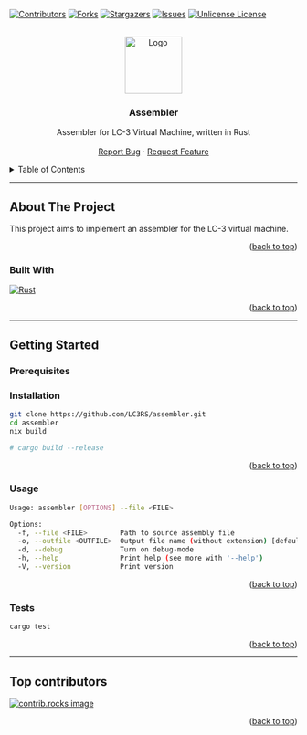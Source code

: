 <!-- Improved compatibility of back to top link: See: https://github.com/LC3RS/assembler/pull/73 -->
<a id="readme-top"></a>
<!--
*** Thanks for checking out the Best-README-Template. If you have a suggestion
*** that would make this better, please fork the repo and create a pull request
*** or simply open an issue with the tag "enhancement".
*** Don't forget to give the project a star!
*** Thanks again! Now go create something AMAZING! :D
-->



<!-- PROJECT SHIELDS -->
<!--
*** I'm using markdown "reference style" links for readability.
*** Reference links are enclosed in brackets [ ] instead of parentheses ( ).
*** See the bottom of this document for the declaration of the reference variables
*** for contributors-url, forks-url, etc. This is an optional, concise syntax you may use.
*** https://www.markdownguide.org/basic-syntax/#reference-style-links
-->
[![Contributors][contributors-shield]][contributors-url]
[![Forks][forks-shield]][forks-url]
[![Stargazers][stars-shield]][stars-url]
[![Issues][issues-shield]][issues-url]
[![Unlicense License][license-shield]][license-url]
<!-- [![LinkedIn][linkedin-shield]][linkedin-url] -->

<!-- PROJECT LOGO -->
<br />
<div align="center">
  <a href="https://github.com/LC3RS/assembler">
    <img src="https://avatars.githubusercontent.com/u/201461929?s=500&v=4" alt="Logo" width="100">
  </a>

  <h3 align="center">Assembler</h3> 

  <p align="center">
    Assembler for LC-3 Virtual Machine, written in Rust 
    <br />
    <!-- <a href="https://github.com/LC3RS/assembler/wiki"><strong>Explore the docs »</strong></a> -->
    <!-- <br /> -->
    <br />
    <!-- <a href="https://github.com/LC3RS/assembler">View Demo</a> -->
    <!-- &middot; -->
    <a href="https://github.com/LC3RS/assembler/issues/new?labels=bug&template=bug-report---.md">Report Bug</a>
    &middot;
    <a href="https://github.com/LC3RS/assembler/issues/new?labels=enhancement&template=feature-request---.md">Request Feature</a>
  </p>
</div>

<!-- TABLE OF CONTENTS -->
<details>
  <summary>Table of Contents</summary>
  <ol>
    <li>
      <a href="#about-the-project">About The Project</a>
      <ul>
        <li><a href="#built-with">Built With</a></li>
      </ul>
    </li>
    <li>
      <a href="#getting-started">Getting Started</a>
      <ul>
        <li><a href="#prerequisites">Prerequisites</a></li>
        <li><a href="#installation">Installation</a></li>
        <li><a href="#usage">Usage</a></li>
        <li><a href="#tests">Tests</a></li>
      </ul>
    </li>
    <li><a href="#top-contributors">Top Contributors</a></li>
  </ol>
</details>
 
---

<!-- ABOUT THE PROJECT -->
## About The Project

This project aims to implement an assembler for the LC-3 virtual machine.

<p align="right">(<a href="#readme-top">back to top</a>)</p>

### Built With

[![Rust](https://img.shields.io/badge/Rust-%2300599C.svg?logo=rust&logoColor=white)](#)

<p align="right">(<a href="#readme-top">back to top</a>)</p>

---

<!-- GETTING STARTED -->
## Getting Started

### Prerequisites


### Installation


```bash
git clone https://github.com/LC3RS/assembler.git
cd assembler
nix build

# cargo build --release
```


<p align="right">(<a href="#readme-top">back to top</a>)</p>

### Usage

```bash
Usage: assembler [OPTIONS] --file <FILE>

Options:
  -f, --file <FILE>        Path to source assembly file
  -o, --outfile <OUTFILE>  Output file name (without extension) [default: out]
  -d, --debug              Turn on debug-mode
  -h, --help               Print help (see more with '--help')
  -V, --version            Print version

```

<p align="right">(<a href="#readme-top">back to top</a>)</p>

### Tests


```bash
cargo test
```


<p align="right">(<a href="#readme-top">back to top</a>)</p>

---

<!-- CONTRIBUTING -->
## Top contributors

<a href="https://github.com/LC3RS/assembler/graphs/contributors">
  <img src="https://contrib.rocks/image?repo=LC3RS/assembler" alt="contrib.rocks image" />
</a>

<p align="right">(<a href="#readme-top">back to top</a>)</p>

<!-- MARKDOWN LINKS & IMAGES -->
<!-- https://www.markdownguide.org/basic-syntax/#reference-style-links -->
[contributors-shield]: https://img.shields.io/github/contributors/LC3RS/assembler.svg?style=for-the-badge
[contributors-url]: https://github.com/LC3RS/assembler/graphs/contributors
[forks-shield]: https://img.shields.io/github/forks/LC3RS/assembler.svg?style=for-the-badge
[forks-url]: https://github.com/LC3RS/assembler/network/members
[stars-shield]: https://img.shields.io/github/stars/LC3RS/assembler.svg?style=for-the-badge
[stars-url]: https://github.com/LC3RS/assembler/stargazers
[issues-shield]: https://img.shields.io/github/issues/LC3RS/assembler.svg?style=for-the-badge
[issues-url]: https://github.com/LC3RS/assembler/issues
[license-shield]: https://img.shields.io/github/license/LC3RS/assembler.svg?style=for-the-badge
[license-url]: https://github.com/LC3RS/assembler/blob/master/LICENSE.txt
